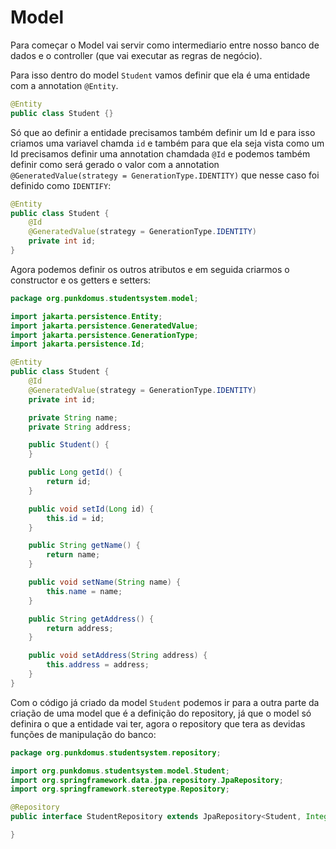 # Model

Para começar o Model vai servir como intermediario entre nosso banco de dados e o controller (que vai executar as regras de negócio).

Para isso dentro do model `Student` vamos definir que ela é uma entidade com a annotation `@Entity`. 
```java
@Entity
public class Student {}
```

Só que ao definir a entidade precisamos também definir um Id e para isso criamos uma variavel chamda `id` e também para que ela seja vista como um Id precisamos definir uma annotation chamdada `@Id` e podemos também definir como será gerado o valor com a annotation `@GeneratedValue(strategy = GenerationType.IDENTITY)` que nesse caso foi definido como `IDENTIFY`:
```java
@Entity
public class Student {
    @Id
    @GeneratedValue(strategy = GenerationType.IDENTITY)
    private int id;
}
```
Agora podemos definir os outros atributos e em seguida criarmos o constructor e os getters e setters:

```java
package org.punkdomus.studentsystem.model;

import jakarta.persistence.Entity;
import jakarta.persistence.GeneratedValue;
import jakarta.persistence.GenerationType;
import jakarta.persistence.Id;

@Entity
public class Student {
    @Id
    @GeneratedValue(strategy = GenerationType.IDENTITY)
    private int id;

    private String name;
    private String address;

    public Student() {
    }

    public Long getId() {
        return id;
    }

    public void setId(Long id) {
        this.id = id;
    }

    public String getName() {
        return name;
    }

    public void setName(String name) {
        this.name = name;
    }

    public String getAddress() {
        return address;
    }

    public void setAddress(String address) {
        this.address = address;
    }
}
```
Com o código já criado da model `Student` podemos ir para a outra parte da criação de uma model que é a definição do repository, já que o model só definira o que a entidade vai ter, agora o repository que tera as devidas funções de manipulação do banco:
```java
package org.punkdomus.studentsystem.repository;

import org.punkdomus.studentsystem.model.Student;
import org.springframework.data.jpa.repository.JpaRepository;
import org.springframework.stereotype.Repository;

@Repository
public interface StudentRepository extends JpaRepository<Student, Integer> {

}
```